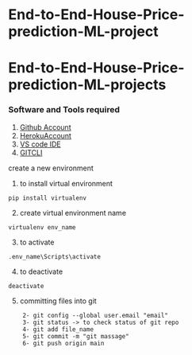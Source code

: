 # End-to-End-House-Price-prediction-ML-project
# End-to-End-House-Price-prediction-ML-projects
### Software and Tools required
1. [Github Account](https://github.com)
2. [HerokuAccount](https://heroku.com)
3. [VS code IDE](https://code.visualstudio.com/)
4. [GITCLI](https://git-scm.com/downloads)

create a new environment  
1. to install virtual environment 
```
pip install virtualenv
```
2. create virtual environment name
```
virtualenv env_name
```
3. to activate
```
.env_name\Scripts\activate
```
4. to deactivate
```
deactivate
```
5. committing files into git
``` 1- git config --global user.name "name"
    2- git config --global user.email "email"
    3- git status -> to check status of git repo
    4- git add file_name
    5- git commit -m "git massage"
    6- git push origin main
```

